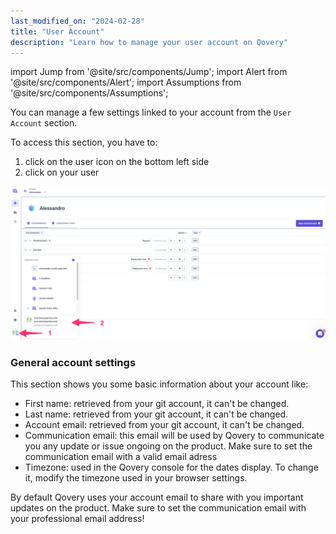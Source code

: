 ```yaml
---
last_modified_on: "2024-02-28"
title: "User Account"
description: "Learn how to manage your user account on Qovery"
---
```

import Jump from '@site/src/components/Jump';
import Alert from '@site/src/components/Alert';
import Assumptions from '@site/src/components/Assumptions';

You can manage a few settings linked to your account from the `User Account` section.

To access this section, you have to:
1. click on the user icon on the bottom left side
2. click on your user 

<p align="center">
  <img src="/img/configuration/user/access_user_account.png" alt="Access user account" />
</p>


### General account settings

This section shows you some basic information about your account like:
- First name: retrieved from your git account, it can't be changed.
- Last name: retrieved from your git account, it can't be changed.
- Account email: retrieved from your git account, it can't be changed.
- Communication email: this email will be used by Qovery to communicate you any update or issue ongoing on the product. Make sure to set the communication email with a valid email adress
- Timezone: used in the Qovery console for the dates display. To change it, modify the timezone used in your browser settings.

<Alert type="info">

By default Qovery uses your account email to share with you important updates on the product. Make sure to set the communication email with your professional email address!

</Alert>



